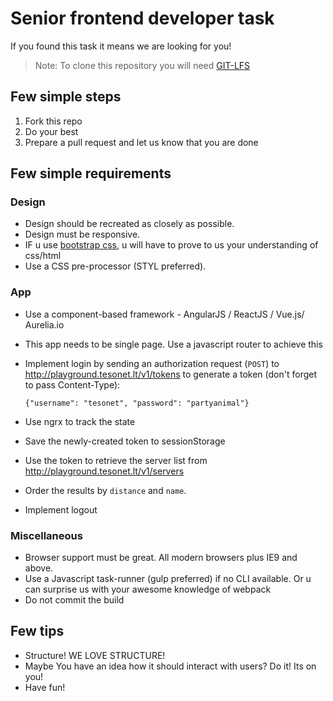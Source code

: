 # Senior frontend developer task

If you found this task it means we are looking for you!

> Note: To clone this repository you will need [GIT-LFS](https://git-lfs.github.com/)

## Few simple steps

1. Fork this repo
2. Do your best
3. Prepare a pull request and let us know that you are done

## Few simple requirements
### Design
* Design should be recreated as closely as possible.
* Design must be responsive.
* IF u use [bootstrap css](http://getbootstrap.com/css/), u will have to prove to us your understanding of css/html
* Use a CSS pre-processor (STYL preferred).

### App
* Use a component-based framework - AngularJS / ReactJS / Vue.js/ Aurelia.io
* This app needs to be single page. Use a javascript router to achieve this
* Implement login by sending an authorization request (`POST`) to http://playground.tesonet.lt/v1/tokens to generate a token (don't forget to pass Content-Type):

    ```
    {"username": "tesonet", "password": "partyanimal"}
    ```

* Use ngrx to track the state
* Save the newly-created token to sessionStorage
* Use the token to retrieve the server list from http://playground.tesonet.lt/v1/servers
* Order the results by `distance` and `name`.
* Implement logout

### Miscellaneous
* Browser support must be great. All modern browsers plus IE9 and above.
* Use a Javascript task-runner (gulp preferred) if no CLI available. Or u can surprise us with your awesome knowledge of webpack
* Do not commit the build

## Few tips
* Structure! WE LOVE STRUCTURE!
* Maybe You have an idea how it should interact with users? Do it! Its on you!
* Have fun!
